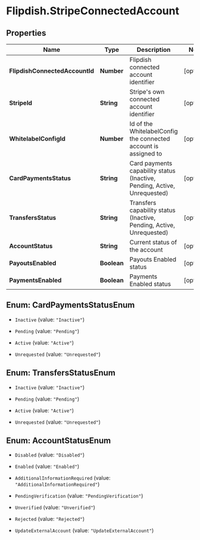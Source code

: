 # Flipdish.StripeConnectedAccount

## Properties
Name | Type | Description | Notes
------------ | ------------- | ------------- | -------------
**FlipdishConnectedAccountId** | **Number** | Flipdish connected account identifier | [optional] 
**StripeId** | **String** | Stripe's own connected account identifier | [optional] 
**WhitelabelConfigId** | **Number** | Id of the WhitelabelConfig the connected account is assigned to | [optional] 
**CardPaymentsStatus** | **String** | Card payments capability status (Inactive, Pending, Active, Unrequested) | [optional] 
**TransfersStatus** | **String** | Transfers capability status (Inactive, Pending, Active, Unrequested) | [optional] 
**AccountStatus** | **String** | Current status of the account | [optional] 
**PayoutsEnabled** | **Boolean** | Payouts Enabled status | [optional] 
**PaymentsEnabled** | **Boolean** | Payments Enabled status | [optional] 


<a name="CardPaymentsStatusEnum"></a>
## Enum: CardPaymentsStatusEnum


* `Inactive` (value: `"Inactive"`)

* `Pending` (value: `"Pending"`)

* `Active` (value: `"Active"`)

* `Unrequested` (value: `"Unrequested"`)




<a name="TransfersStatusEnum"></a>
## Enum: TransfersStatusEnum


* `Inactive` (value: `"Inactive"`)

* `Pending` (value: `"Pending"`)

* `Active` (value: `"Active"`)

* `Unrequested` (value: `"Unrequested"`)




<a name="AccountStatusEnum"></a>
## Enum: AccountStatusEnum


* `Disabled` (value: `"Disabled"`)

* `Enabled` (value: `"Enabled"`)

* `AdditionalInformationRequired` (value: `"AdditionalInformationRequired"`)

* `PendingVerification` (value: `"PendingVerification"`)

* `Unverified` (value: `"Unverified"`)

* `Rejected` (value: `"Rejected"`)

* `UpdateExternalAccount` (value: `"UpdateExternalAccount"`)




